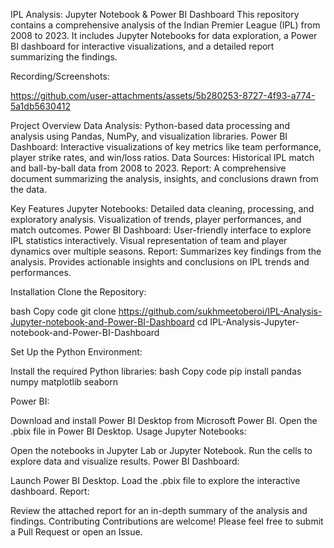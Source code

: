 IPL Analysis: Jupyter Notebook & Power BI Dashboard
This repository contains a comprehensive analysis of the Indian Premier League (IPL) from 2008 to 2023. It includes Jupyter Notebooks for data exploration, a Power BI dashboard for interactive visualizations, and a detailed report summarizing the findings.

Recording/Screenshots:


https://github.com/user-attachments/assets/5b280253-8727-4f93-a774-5a1db5630412



Project Overview
Data Analysis: Python-based data processing and analysis using Pandas, NumPy, and visualization libraries.
Power BI Dashboard: Interactive visualizations of key metrics like team performance, player strike rates, and win/loss ratios.
Data Sources: Historical IPL match and ball-by-ball data from 2008 to 2023.
Report: A comprehensive document summarizing the analysis, insights, and conclusions drawn from the data.

Key Features
Jupyter Notebooks:
Detailed data cleaning, processing, and exploratory analysis.
Visualization of trends, player performances, and match outcomes.
Power BI Dashboard:
User-friendly interface to explore IPL statistics interactively.
Visual representation of team and player dynamics over multiple seasons.
Report:
Summarizes key findings from the analysis.
Provides actionable insights and conclusions on IPL trends and performances.

Installation
Clone the Repository:

bash
Copy code
git clone https://github.com/sukhmeetoberoi/IPL-Analysis-Jupyter-notebook-and-Power-BI-Dashboard
cd IPL-Analysis-Jupyter-notebook-and-Power-BI-Dashboard

Set Up the Python Environment:

Install the required Python libraries:
bash
Copy code
pip install pandas numpy matplotlib seaborn

Power BI:

Download and install Power BI Desktop from Microsoft Power BI.
Open the .pbix file in Power BI Desktop.
Usage
Jupyter Notebooks:

Open the notebooks in Jupyter Lab or Jupyter Notebook.
Run the cells to explore data and visualize results.
Power BI Dashboard:

Launch Power BI Desktop.
Load the .pbix file to explore the interactive dashboard.
Report:

Review the attached report for an in-depth summary of the analysis and findings.
Contributing
Contributions are welcome! Please feel free to submit a Pull Request or open an Issue.
